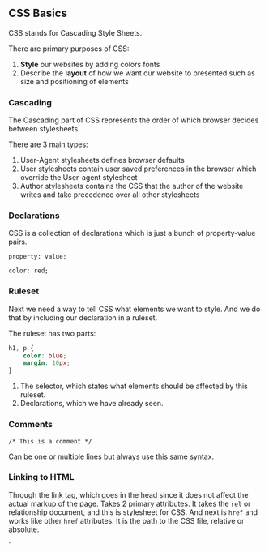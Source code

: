 ## CSS Basics

CSS stands for Cascading Style Sheets.

There are primary purposes of CSS:

1. __Style__ our websites by adding colors fonts
2. Describe the __layout__ of how we want our website to presented such as size and positioning of elements

### Cascading

The Cascading part of CSS represents the order of which browser decides between stylesheets.

There are 3 main types:

1. User-Agent stylesheets defines browser defaults
2. User stylesheets contain user saved preferences in the browser which override the User-agent stylesheet
3. Author stylesheets contains the CSS that the author of the website writes and take precedence over all other stylesheets

### Declarations


CSS is a collection of declarations which is just a bunch of property-value pairs.

`property: value;`

`color: red;`

### Ruleset

Next we need a way to tell CSS what elements we want to style. And we do that by including our declaration in a ruleset.

The ruleset has two parts:

```css
h1, p {
    color: blue;
    margin: 10px;
}
```

1. The selector, which states what elements should be affected by this ruleset.
2. Declarations, which we have already seen.

### Comments

```
/* This is a comment */
```

Can be one or multiple lines but always use this same syntax.

### Linking to HTML

Through the link tag, which goes in the head since it does not affect the actual markup of the page. Takes 2 primary attributes. It takes the `rel` or relationship document, and this is stylesheet for CSS. And next is `href` and works like other `href` attributes. It is the path to the CSS file, relative or absolute.

`<link rel="stylesheet" href="styles.css" />
